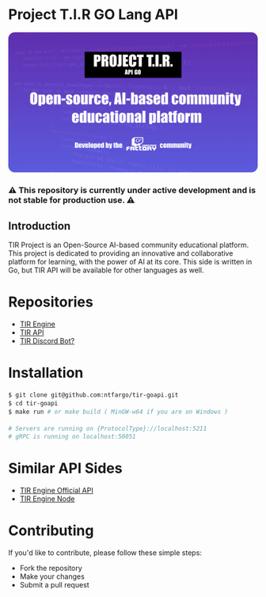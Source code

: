 # Project T.I.R GO Lang API

<img src='assets/tir_git_cover.png' >

### ⚠️ This repository is currently under active development and is not stable for production use. ⚠️

## Introduction

TIR Project is an Open-Source AI-based community educational platform. This project is dedicated to providing an innovative and collaborative platform for learning, with the power of AI at its core. This side is written in Go, but TIR API will be available for other languages as well.

# Repositories

- [TIR Engine](https://github.com/teamcodeyard/tir-engine)
- [TIR API](https://github.com/teamcodeyard/tir-api)
- [TIR Discord Bot?](https://github.com/teamcodeyard/tir-discord)
 
# Installation
```bash
$ git clone git@github.com:ntfargo/tir-goapi.git
$ cd tir-goapi
$ make run # or make build ( MinGW-w64 if you are on Windows )

# Servers are running on {ProtocolType}://localhost:5211
# gRPC is running on localhost:50051
```

# Similar API Sides
- [TIR Engine Official API](https://github.com/teamcodeyard/tir-api/tree/master)
- [TIR Engine Node](https://github.com/FiddlerZsolt/node-tir-api)

# Contributing
If you'd like to contribute, please follow these simple steps:

- Fork the repository
- Make your changes
- Submit a pull request